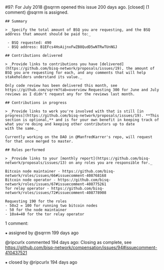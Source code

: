 #97: For July 2018
@sqrrm opened this issue 200 days ago.  [closed] (1 comment)
@sqrrm is assigned. 

    ## Summary
    
    > _Specify the total amount of BSQ you are requesting, and the BSQ address that amount should be paid to:_
    
     - BSQ requested: 490
     - BSQ address: B1EFcs4HsAijnxFwZB8QudD5wNTRwTUnNGJ
    
    ## Contributions delivered
    
    > _Provide links to contributions you have [delivered](https://github.com/bisq-network/proposals/issues/19), the amount of BSQ you are requesting for each, and any comments that will help stakeholders understand its value._
    
    Only code review has been delivered this month, see https://github.com/sqrrm?tab=overview Requesting 300 for June and July reviews as I didn't request any for the reviews last month.
    
    ## Contributions in progress
    
    > _Provide links to work you're involved with that is still [in progress](https://github.com/bisq-network/proposals/issues/19). **This section is optional,** and is for your own benefit in keeping track of what you're doing and keeping other contributors up to date 
    with the same._
    
    Currently working on the DAO in @ManfredKarrer's repo, will request for that once merged to master.
    
    ## Roles performed
    
    > _Provide links to your [monthly report](https://github.com/bisq-network/proposals/issues/13) on any roles you are responsible for._
    
    Bitcoin node maintainer - https://github.com/bisq-network/roles/issues/66#issuecomment-408768168
    Bitcoin node operator - https://github.com/bisq-network/roles/issues/67#issuecomment-408775261
    Tor relay operator - https://github.com/bisq-network/roles/issues/72#issuecomment-408778908
    
    Requesting 190 for the roles
    - 50x2 = 100 for running two bitcoin nodes
    - 50 for the node maintainer
    - 10x4=40 for the tor relay operator


1 comment:

⁕ assigned by @sqrrm 199 days ago

@ripcurlx commented 194 days ago:
    Closing as complete, see https://github.com/bisq-network/compensation/issues/94#issuecomment-410437521


⁕ closed by @ripcurlx 194 days ago

